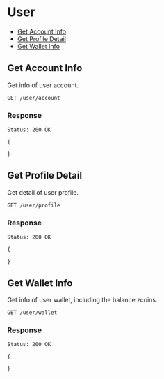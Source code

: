 # User

* [Get Account Info](#get-account-info)
* [Get Profile Detail](#get-profile-detail)
* [Get Wallet Info](#get-wallet-info)

## Get Account Info

Get info of user account.

    GET /user/account
### Response

    Status: 200 OK

    {

    }


## Get Profile Detail 

Get detail of user profile.

    GET /user/profile

### Response

    Status: 200 OK

    {

    }

## Get Wallet Info

Get info of user wallet, including the balance zcoins.

    GET /user/wallet
### Response

    Status: 200 OK

    {

    }
